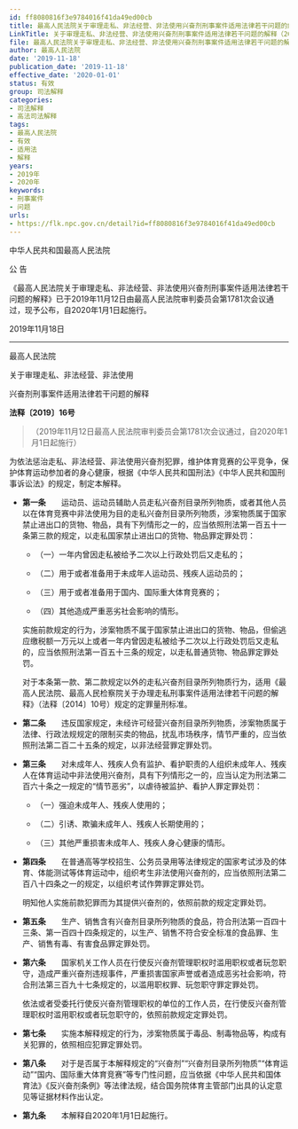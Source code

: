 ```yaml
---
id: ff8080816f3e9784016f41da49ed00cb
title: 最高人民法院关于审理走私、非法经营、非法使用兴奋剂刑事案件适用法律若干问题的解释
LinkTitle: 关于审理走私、非法经营、非法使用兴奋剂刑事案件适用法律若干问题的解释（2019）
file: 最高人民法院关于审理走私、非法经营、非法使用兴奋剂刑事案件适用法律若干问题的解释_20191118_ff8080816f3e9784016f41da49ed00cb.docx
author: 最高人民法院
date: '2019-11-18'
publication_date: '2019-11-18'
effective_date: '2020-01-01'
status: 有效
group: 司法解释
categories:
- 司法解释
- 高法司法解释
tags:
- 最高人民法院
- 有效
- 适用法
- 解释
years:
- 2019年
- 2020年
keywords:
- 刑事案件
- 问题
urls:
- https://flk.npc.gov.cn/detail?id=ff8080816f3e9784016f41da49ed00cb
---
```


中华人民共和国最高人民法院

公 告

《最高人民法院关于审理走私、非法经营、非法使用兴奋剂刑事案件适用法律若干问题的解释》已于2019年11月12日由最高人民法院审判委员会第1781次会议通过，现予公布，自2020年1月1日起施行。

2019年11月18日

---

最高人民法院

关于审理走私、非法经营、非法使用

兴奋剂刑事案件适用法律若干问题的解释

**法释〔2019〕16号**

> （2019年11月12日最高人民法院审判委员会第1781次会议通过，自2020年1月1日起施行）

为依法惩治走私、非法经营、非法使用兴奋剂犯罪，维护体育竞赛的公平竞争，保护体育运动参加者的身心健康，根据《中华人民共和国刑法》《中华人民共和国刑事诉讼法》的规定，制定本解释。

- **第一条**　　运动员、运动员辅助人员走私兴奋剂目录所列物质，或者其他人员以在体育竞赛中非法使用为目的走私兴奋剂目录所列物质，涉案物质属于国家禁止进出口的货物、物品，具有下列情形之一的，应当依照刑法第一百五十一条第三款的规定，以走私国家禁止进出口的货物、物品罪定罪处罚：

  - （一）一年内曾因走私被给予二次以上行政处罚后又走私的；

  - （二）用于或者准备用于未成年人运动员、残疾人运动员的；

  - （三）用于或者准备用于国内、国际重大体育竞赛的；

  - （四）其他造成严重恶劣社会影响的情形。

  实施前款规定的行为，涉案物质不属于国家禁止进出口的货物、物品，但偷逃应缴税额一万元以上或者一年内曾因走私被给予二次以上行政处罚后又走私的，应当依照刑法第一百五十三条的规定，以走私普通货物、物品罪定罪处罚。

  对于本条第一款、第二款规定以外的走私兴奋剂目录所列物质行为，适用《最高人民法院、最高人民检察院关于办理走私刑事案件适用法律若干问题的解释》（法释〔2014〕10号）规定的定罪量刑标准。

- **第二条**　　违反国家规定，未经许可经营兴奋剂目录所列物质，涉案物质属于法律、行政法规规定的限制买卖的物品，扰乱市场秩序，情节严重的，应当依照刑法第二百二十五条的规定，以非法经营罪定罪处罚。

- **第三条**　　对未成年人、残疾人负有监护、看护职责的人组织未成年人、残疾人在体育运动中非法使用兴奋剂，具有下列情形之一的，应当认定为刑法第二百六十条之一规定的“情节恶劣”，以虐待被监护、看护人罪定罪处罚：

  - （一）强迫未成年人、残疾人使用的；

  - （二）引诱、欺骗未成年人、残疾人长期使用的；

  - （三）其他严重损害未成年人、残疾人身心健康的情形。

- **第四条**　　在普通高等学校招生、公务员录用等法律规定的国家考试涉及的体育、体能测试等体育运动中，组织考生非法使用兴奋剂的，应当依照刑法第二百八十四条之一的规定，以组织考试作弊罪定罪处罚。

  明知他人实施前款犯罪而为其提供兴奋剂的，依照前款的规定定罪处罚。

- **第五条**　　生产、销售含有兴奋剂目录所列物质的食品，符合刑法第一百四十三条、第一百四十四条规定的，以生产、销售不符合安全标准的食品罪、生产、销售有毒、有害食品罪定罪处罚。

- **第六条**　　国家机关工作人员在行使反兴奋剂管理职权时滥用职权或者玩忽职守，造成严重兴奋剂违规事件，严重损害国家声誉或者造成恶劣社会影响，符合刑法第三百九十七条规定的，以滥用职权罪、玩忽职守罪定罪处罚。

  依法或者受委托行使反兴奋剂管理职权的单位的工作人员，在行使反兴奋剂管理职权时滥用职权或者玩忽职守的，依照前款规定定罪处罚。

- **第七条**　　实施本解释规定的行为，涉案物质属于毒品、制毒物品等，构成有关犯罪的，依照相应犯罪定罪处罚。

- **第八条**　　对于是否属于本解释规定的“兴奋剂”“兴奋剂目录所列物质”“体育运动”“国内、国际重大体育竞赛”等专门性问题，应当依据《中华人民共和国体育法》《反兴奋剂条例》等法律法规，结合国务院体育主管部门出具的认定意见等证据材料作出认定。

- **第九条**　　本解释自2020年1月1日起施行。
